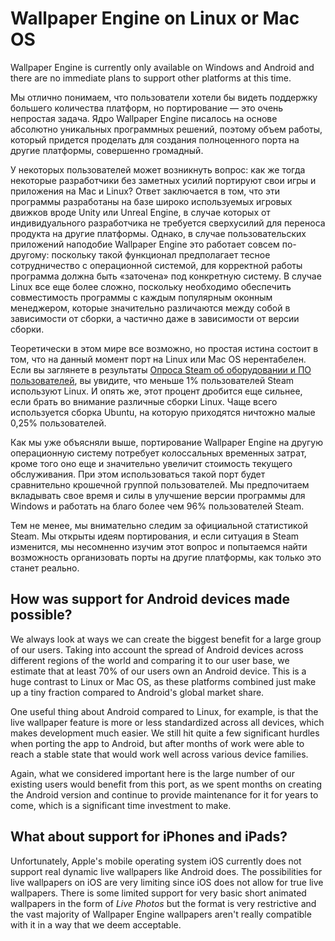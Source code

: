# Wallpaper Engine on Linux or Mac OS

Wallpaper Engine is currently only available on Windows and Android and there are no immediate plans to support other platforms at this time.

Мы отлично понимаем, что пользователи хотели бы видеть поддержку большего количества платформ, но портирование — это очень непростая задача. Ядро Wallpaper Engine писалось на основе абсолютно уникальных программных решений, поэтому объем работы, который придется проделать для создания полноценного порта на другие платформы, совершенно громадный.

У некоторых пользователей может возникнуть вопрос: как же тогда некоторые разработчики без заметных усилий портируют свои игры и приложения на Mac и Linux? Ответ заключается в том, что эти программы разработаны на базе широко используемых игровых движков вроде Unity или Unreal Engine, в случае которых от индивидуального разработчика не требуется сверхусилий для переноса продукта на другие платформы. Однако, в случае пользовательских приложений наподобие Wallpaper Engine это работает совсем по-другому: поскольку такой функционал предполагает тесное сотрудничество с операционной системой, для корректной работы программа должна быть «заточена» под конкретную систему. В случае Linux все еще более сложно, поскольку необходимо обеспечить совместимость программы с каждым популярным оконным менеджером, которые значительно различаются между собой в зависимости от сборки, а частично даже в зависимости от версии сборки.

Теоретически в этом мире все возможно, но простая истина состоит в том, что на данный момент порт на Linux или Mac OS нерентабелен. Если вы заглянете в результаты [Опроса Steam об оборудовании и ПО пользователей](https://store.steampowered.com/hwsurvey), вы увидите, что меньше 1% пользователей Steam используют Linux. И опять же, этот процент дробится еще сильнее, если брать во внимание различные сборки Linux. Чаще всего используется сборка Ubuntu, на которую приходятся ничтожно малые 0,25% пользователей.

Как мы уже объясняли выше, портирование Wallpaper Engine на другую операционную систему потребует колоссальных временных затрат, кроме того оно еще и значительно увеличит стоимость текущего обслуживания. При этом использоваться такой порт будет сравнительно крошечной группой пользователей. Мы предпочитаем вкладывать свое время и силы в улучшение версии программы для Windows и работать на благо более чем 96% пользователей Steam.

Тем не менее, мы внимательно следим за официальной статистикой Steam. Мы открыты идеям портирования, и если ситуация в Steam изменится, мы несомненно изучим этот вопрос и попытаемся найти возможность организовать порты на другие платформы, как только это станет реально.

## How was support for Android devices made possible?

We always look at ways we can create the biggest benefit for a large group of our users. Taking into account the spread of Android devices across different regions of the world and comparing it to our user base, we estimate that at least 70% of our users own an Android device. This is a huge contrast to Linux or Mac OS, as these platforms combined just make up a tiny fraction compared to Android's global market share.

One useful thing about Android compared to Linux, for example, is that the live wallpaper feature is more or less standardized across all devices, which makes development much easier. We still hit quite a few significant hurdles when porting the app to Android, but after months of work were able to reach a stable state that would work well across various device families.

Again, what we considered important here is the large number of our existing users would benefit from this port, as we spent months on creating the Android version and continue to provide maintenance for it for years to come, which is a significant time investment to make.

## What about support for iPhones and iPads?

Unfortunately, Apple's mobile operating system iOS currently does not support real dynamic live wallpapers like Android does. The possibilities for live wallpapers on iOS are very limiting since iOS does not allow for true live wallpapers. There is some limited support for very basic short animated wallpapers in the form of *Live Photos* but the format is very restrictive and the vast majority of Wallpaper Engine wallpapers aren't really compatible with it in a way that we deem acceptable.